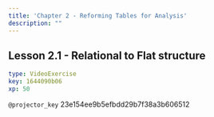 ```yaml
---
title: 'Chapter 2 - Reforming Tables for Analysis'
description: ""
---
```


## Lesson 2.1 - Relational to Flat structure

```yaml
type: VideoExercise
key: 1644090b06
xp: 50
```

`@projector_key`
23e154ee9b5efbdd29b7f38a3b606512
